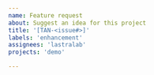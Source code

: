 ```yaml
---
name: Feature request
about: Suggest an idea for this project
title: '[TAN-<issue#>]'
labels: 'enhancement'
assignees: 'lastralab'
projects: 'demo'

---
```


